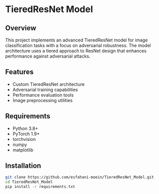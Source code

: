 # TieredResNet Model

## Overview
This project implements an advanced TieredResNet model for image classification tasks with a focus on adversarial robustness. The model architecture uses a tiered approach to ResNet design that enhances performance against adversarial attacks.

## Features
- Custom TieredResNet architecture
- Adversarial training capabilities
- Performance evaluation tools
- Image preprocessing utilities

## Requirements
- Python 3.8+
- PyTorch 1.9+
- torchvision
- numpy
- matplotlib

## Installation
```bash
git clone https://github.com/esfahani-moein/TieredResNet_Model.git
cd TieredResNet_Model
pip install -r requirements.txt

